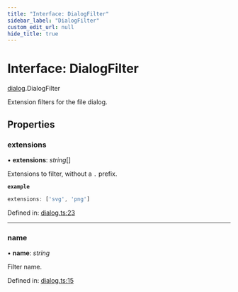 ```yaml
---
title: "Interface: DialogFilter"
sidebar_label: "DialogFilter"
custom_edit_url: null
hide_title: true
---
```


# Interface: DialogFilter

[dialog](../modules/dialog.md).DialogFilter

Extension filters for the file dialog.

## Properties

### extensions

• **extensions**: *string*[]

Extensions to filter, without a `.` prefix.

**`example`** 
```typescript
extensions: ['svg', 'png']
```

Defined in: [dialog.ts:23](https://github.com/tauri-apps/tauri/blob/a68b4ee8/tooling/api/src/dialog.ts#L23)

___

### name

• **name**: *string*

Filter name.

Defined in: [dialog.ts:15](https://github.com/tauri-apps/tauri/blob/a68b4ee8/tooling/api/src/dialog.ts#L15)
